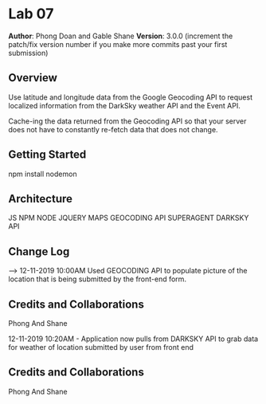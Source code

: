 # Lab 07

**Author**: Phong Doan and Gable Shane
**Version**: 3.0.0 (increment the patch/fix version number if you make more commits past your first submission)

## Overview
Use latitude and longitude data from the Google Geocoding API to request localized information from the DarkSky weather API and the Event API.

Cache-ing the data returned from the Geocoding API so that your server does not have to constantly re-fetch data that does not change.
## Getting Started
<!-- What are the steps that a user must take in order to build this app on their own machine and get it running? -->
npm install
nodemon

## Architecture
<!-- Provide a detailed description of the application design. What technologies (languages, libraries, etc) you're using, and any other relevant design information. -->
JS
NPM
NODE
JQUERY
MAPS
GEOCODING API
SUPERAGENT
DARKSKY API


## Change Log
<!-- Use this area to document the iterative changes made to your application as each feature is successfully implemented. Use time stamps. Here's an examples:

01-01-2001 4:59pm - Application now has a fully-functional express server, with a GET route for the location resource.

## Credits and Collaborations
<!-- Give credit (and a link) to other people or resources that helped you build this application. -->
-->
12-11-2019 10:00AM Used GEOCODING API to populate picture of the location that is being submitted by the front-end form.
## Credits and Collaborations
Phong And Shane

12-11-2019 10:20AM - Application now pulls from DARKSKY API to grab data for weather of location submitted by user from front end
## Credits and Collaborations
Phong And Shane